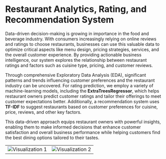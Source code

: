<!DOCTYPE html>
<html lang="en">
<head>
    <meta charset="UTF-8">
    <meta name="viewport" content="width=device-width, initial-scale=1.0">
</head>
<body>
        <h1>Restaurant Analytics, Rating, and Recommendation System</h1>
        <p>Data-driven decision-making is growing in importance in the food and beverage industry. With consumers increasingly relying on online reviews and ratings to choose restaurants, businesses can use this valuable data to optimize critical aspects like menu design, pricing strategies, services, and the overall customer experience. By providing actionable business intelligence, our system explores the relationship between restaurant ratings and factors such as cuisine type, pricing, and customer reviews.</p>
        <p>Through comprehensive Exploratory Data Analysis (EDA), significant patterns and trends influencing customer preferences and the restaurant industry can be uncovered. For rating prediction, we employ a variety of machine-learning models, including the <strong>ExtraTreesRegressor</strong>, which helps restaurant owners predict customer ratings and tailor their offerings to meet customer expectations better. Additionally, a recommendation system uses <strong>TF-IDF</strong> to suggest restaurants based on customer preferences for cuisine, price, reviews, and other key factors.</p>
        <p>This data-driven approach equips restaurant owners with powerful insights, enabling them to make informed decisions that enhance customer satisfaction and overall business performance while helping customers find the best dining options tailored to their tastes.</p>
        <table>
            <tr>
                <td><img src="o1.png" alt="Visualization 1"></td>
                <td><img src="o2.png" alt="Visualization 2"></td>
            </tr>
<!--             <tr>
                <td>
                    <video controls>
                        <source src="rating_app.mp4" type="video/mp4">
                        Your browser does not support the video tag.
                    </video>
                </td>
                <td>
                    <video controls>
                        <source src="recom_app.mp4" type="video/mp4">
                        Your browser does not support the video tag.
                    </video>
                </td>
            </tr> -->
        </table>
</body>
</html>
